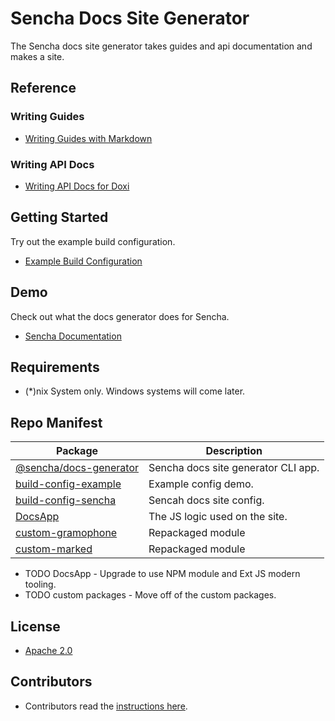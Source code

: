 # Sencha Docs Site Generator
The Sencha docs site generator takes guides and api documentation and makes a site. 

## Reference

### Writing Guides

* [Writing Guides with Markdown](https://github.com/sencha/docs/wiki)

### Writing API Docs

* [Writing API Docs for Doxi](https://github.com/sencha/docs/wiki) 


## Getting Started
Try out the example build configuration.

* [Example Build Configuration](./packages/build-config-example)

## Demo
Check out what the docs generator does for Sencha.

* [Sencha Documentation](https://docs.sencha.com)

## Requirements

* (*)nix System only. Windows systems will come later.

## Repo Manifest

| Package                                                  | Description                             |
|----------------------------------------------------------|-----------------------------------------|
| [@sencha/docs-generator](./packages/docs-generator)      | Sencha docs site generator CLI app.     |
| [build-config-example](./packages/build-config-example)  | Example config demo.                    |
| [build-config-sencha](./packages/build-config-sencha)    | Sencah docs site config.                |
| [DocsApp](./pakcages/DocsApp)                            | The JS logic used on the site.          |
| [custom-gramophone](./packages/custom-gramophone)        | Repackaged module                       |
| [custom-marked](./packages/custom-marked)                | Repackaged module                       |

* TODO DocsApp - Upgrade to use NPM module and Ext JS modern tooling. 
* TODO custom packages - Move off of the custom packages. 

## License

* [Apache 2.0](./LICENSE.md)

## Contributors

* Contributors read the [instructions here](./CONTRIBUTOR.md).

